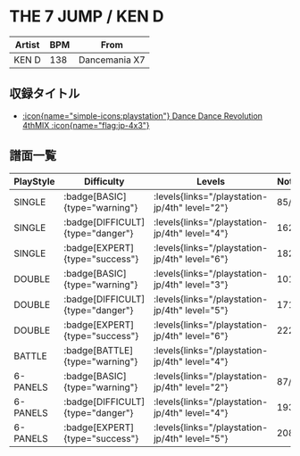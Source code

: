 # THE 7 JUMP / KEN D

|Artist|BPM|From|
|------|---|----|
|KEN D|138|Dancemania X7|

## 収録タイトル

- [:icon{name="simple-icons:playstation"} Dance Dance Revolution 4thMIX :icon{name="flag:jp-4x3"}](/playstation-jp/4th)

## 譜面一覧

|PlayStyle|Difficulty|Levels|Notes|Movie|
|---------|----------|------|-----|-----|
|SINGLE| :badge[BASIC]{type="warning"}| :levels{links="/playstation-jp/4th" level="2"}|85/0||
|SINGLE| :badge[DIFFICULT]{type="danger"}| :levels{links="/playstation-jp/4th" level="4"}|162/0||
|SINGLE| :badge[EXPERT]{type="success"}| :levels{links="/playstation-jp/4th" level="6"}|182/0||
|DOUBLE| :badge[BASIC]{type="warning"}| :levels{links="/playstation-jp/4th" level="3"}|101/0||
|DOUBLE| :badge[DIFFICULT]{type="danger"}| :levels{links="/playstation-jp/4th" level="5"}|171/0||
|DOUBLE| :badge[EXPERT]{type="success"}| :levels{links="/playstation-jp/4th" level="6"}|222/0||
|BATTLE| :badge[BATTLE]{type="warning"}| :levels{links="/playstation-jp/4th" level="4"}|||
|6-PANELS| :badge[BASIC]{type="warning"}| :levels{links="/playstation-jp/4th" level="2"}|87/0||
|6-PANELS| :badge[DIFFICULT]{type="danger"}| :levels{links="/playstation-jp/4th" level="4"}|193/0||
|6-PANELS| :badge[EXPERT]{type="success"}| :levels{links="/playstation-jp/4th" level="5"}|208/0||
